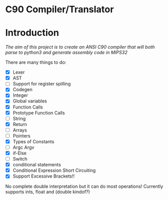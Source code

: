 # C90 Compiler/Translator

Introduction
============

_The aim of this project is to create an ANSI C90 compiler that will both parse to python3 and generate assembly code in MIPS32_

There are many things to do:
- [x] Lexer
- [x] AST
- [ ] Support for register spilling
- [x] Codegen
- [x] Integer
- [x] Global variables
- [x] Function Calls
- [x] Prototype Function Calls
- [ ] String
- [x] Return
- [ ] Arrays
- [ ] Pointers
- [x] Types of Constants
- [ ] Argc Argv
- [x] if-Else
- [ ] Switch
- [x] conditional statements
- [x] Conditional Expression Short Circuiting
- [x] Support Excessive Brackets!!

No complete double interpretation but it can do most operations!
Currently supports ints, float and (double kindof?)
